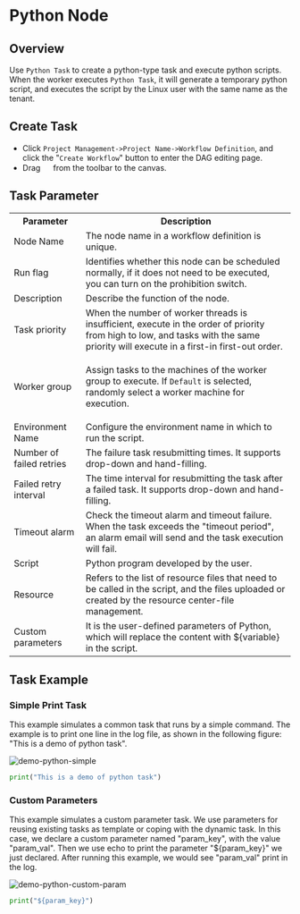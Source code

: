 # Python Node
Overview
--------

Use `Python Task` to create a python-type task and execute python scripts. When the worker executes `Python Task`, it will generate a temporary python script, and executes the script by the Linux user with the same name as the tenant.

Create Task
-----------

*   Click `Project Management->Project Name->Workflow Definition`, and click the "`Create Workflow`" button to enter the DAG editing page.
*   Drag <img src="/img/tasks/icons/python.png" width="15"/> from the toolbar to the canvas.

Task Parameter
--------------

<table class="wrapped confluenceTable"><colgroup><col><col></colgroup><tbody><tr><th class="confluenceTh">Parameter</th><th class="confluenceTh">Description</th></tr><tr><td colspan="1" class="confluenceTd">Node Name</td><td colspan="1" class="confluenceTd">The node name in a workflow definition is unique.</td></tr><tr><td colspan="1" class="confluenceTd">Run flag</td><td colspan="1" class="confluenceTd">Identifies whether this node can be scheduled normally, if it does not need to be executed, you can turn on the prohibition switch.</td></tr><tr><td colspan="1" class="confluenceTd">Description</td><td colspan="1" class="confluenceTd">Describe the function of the node.</td></tr><tr><td colspan="1" class="confluenceTd">Task priority</td><td colspan="1" class="confluenceTd">When the number of worker threads is insufficient, execute in the order of priority from high to low, and tasks with the same priority will execute in a first-in first-out order.</td></tr><tr><td colspan="1" class="confluenceTd">Worker group</td><td colspan="1" class="confluenceTd"><p>Assign tasks to the machines of the worker group to execute. If<span>&nbsp;</span><code>Default</code><span>&nbsp;</span>is selected, randomly select a worker machine for execution.</p></td></tr><tr><td colspan="1" class="confluenceTd">Environment Name</td><td colspan="1" class="confluenceTd">Configure the environment name in which to run the script.</td></tr><tr><td colspan="1" class="confluenceTd">Number of failed retries</td><td colspan="1" class="confluenceTd">The failure task resubmitting times. It supports drop-down and hand-filling.</td></tr><tr><td colspan="1" class="confluenceTd">Failed retry interval</td><td colspan="1" class="confluenceTd">The time interval for resubmitting the task after a failed task. It supports drop-down and hand-filling.</td></tr><tr><td colspan="1" class="confluenceTd">Timeout alarm</td><td colspan="1" class="confluenceTd">Check the timeout alarm and timeout failure. When the task exceeds the "timeout period", an alarm email will send and the task execution will fail.</td></tr><tr><td colspan="1" class="confluenceTd">Script</td><td colspan="1" class="confluenceTd">Python program developed by the user.</td></tr><tr><td class="confluenceTd">Resource</td><td class="confluenceTd">Refers to the list of resource files that need to be called in the script, and the files uploaded or created by the resource center-file management.</td></tr><tr><td class="confluenceTd">Custom parameters</td><td class="confluenceTd">It is the user-defined parameters of Python, which will replace the content with ${variable} in the script.</td></tr></tbody></table>

  

Task Example
------------

### Simple Print Task

This example simulates a common task that runs by a simple command. The example is to print one line in the log file, as shown in the following figure: "This is a demo of python task".

![demo-python-simple](/img/tasks/demo/python_ui_next.jpg)

```python
print("This is a demo of python task")
```

### Custom Parameters

This example simulates a custom parameter task. We use parameters for reusing existing tasks as template or coping with the dynamic task. In this case, we declare a custom parameter named "param\_key", with the value "param\_val". Then we use echo to print the parameter "${param\_key}" we just declared. After running this example, we would see "param\_val" print in the log.

![demo-python-custom-param](/img/tasks/demo/python_custom_param_ui_next.jpg)

```python
print("${param_key}")
```